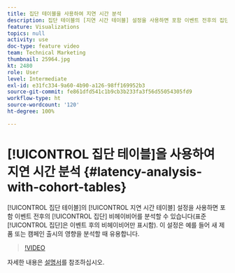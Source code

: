 ```yaml
---
title: 집단 테이블을 사용하여 지연 시간 분석
description: 집단 테이블의 [지연 시간 테이블] 설정을 사용하면 포함 이벤트 전후의 집단 비헤이비어를 분석할 수 있습니다(표준 집단은 이벤트 후의 비헤이비어만 표시함). 이 설정은 예를 들어 새 제품 또는 캠페인 출시의 영향을 분석할 때 유용합니다.
feature: Visualizations
topics: null
activity: use
doc-type: feature video
team: Technical Marketing
thumbnail: 25964.jpg
kt: 2480
role: User
level: Intermediate
exl-id: e31fc334-9a60-4b90-a126-98ff169952b3
source-git-commit: fe861dfd541c1b9cb3b233fa3f56d55054305fd9
workflow-type: ht
source-wordcount: '120'
ht-degree: 100%

---
```


# [!UICONTROL 집단 테이블]을 사용하여 지연 시간 분석 {#latency-analysis-with-cohort-tables}

[!UICONTROL 집단 테이블]의 [!UICONTROL 지연 시간 테이블] 설정을 사용하면 포함 이벤트 전후의 [!UICONTROL 집단] 비헤이비어를 분석할 수 있습니다(표준 [!UICONTROL 집단]은 이벤트 후의 비헤이비어만 표시함). 이 설정은 예를 들어 새 제품 또는 캠페인 출시의 영향을 분석할 때 유용합니다.

>[!VIDEO](https://video.tv.adobe.com/v/25964/?quality=12)

자세한 내용은 [설명서](https://experienceleague.adobe.com/docs/analytics/analyze/analysis-workspace/visualizations/cohort-table/cohort-analysis.html?lang=ko)를 참조하십시오.
